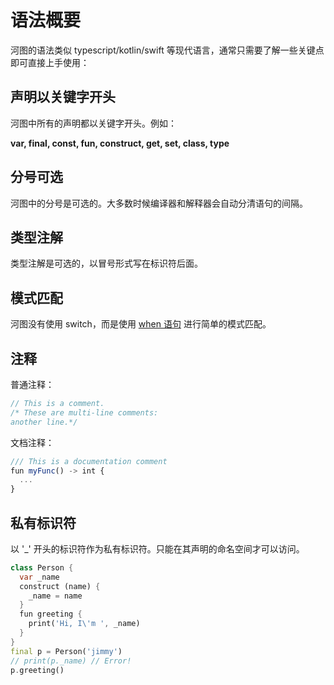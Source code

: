 # 语法概要

河图的语法类似 typescript/kotlin/swift 等现代语言，通常只需要了解一些关键点即可直接上手使用：

## 声明以关键字开头

河图中所有的声明都以关键字开头。例如：

**var, final, const, fun, construct, get, set, class, type**

## 分号可选

河图中的分号是可选的。大多数时候编译器和解释器会自动分清语句的间隔。

## 类型注解

类型注解是可选的，以冒号形式写在标识符后面。

## 模式匹配

河图没有使用 switch，而是使用 [when 语句](../control_flow/readme.md#when) 进行简单的模式匹配。

## 注释

普通注释：

```typescript
// This is a comment.
/* These are multi-line comments:
another line.*/
```

文档注释：

```typescript
/// This is a documentation comment
fun myFunc() -> int {
  ...
}
```

## 私有标识符

以 '\_' 开头的标识符作为私有标识符。只能在其声明的命名空间才可以访问。

```dart
class Person {
  var _name
  construct (name) {
    _name = name
  }
  fun greeting {
    print('Hi, I\'m ', _name)
  }
}
final p = Person('jimmy')
// print(p._name) // Error!
p.greeting()
```

